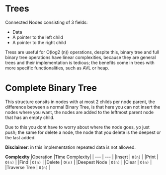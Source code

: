 # Trees

Connected Nodes consisting of 3 fields: 
- Data 
- A pointer to the left child
- A pointer to the right child

Tress are useful for O(log2 (n)) operations, despite this, binary tree and full binary tree operations have linear complexities, because they are general trees and their implementation is tedious; the benefits come in trees with more specific functionalities, such as AVL or heap. 

# Complete Binary Tree

This structure consits in nodes with at most 2 childs per node parent, the difference between a normal Binary Tree, is that here you can not insert the nodes where you want, the nodes are added to the leftmost parent node that has an empty child.

Due to this you dont have to worry about where the node goes, yo just push; the same for delete a node, the node that you delete is the deepest or the last added.

**Disclaimer**: in this implementation repeated data is not allowed.

**Complexity**
|Operation      |Time Complexity|
|      ---      |      ---      |
|Insert         |    `O(n)`     |
|Print          |    `O(n)`     |
|Find           |    `O(n)`     |
|Delete         |    `O(n)`     |
|Deepest Node   |    `O(n)`     |
|Clear          |    `O(n)`     |
|Traverse Tree  |    `O(n)`     |
